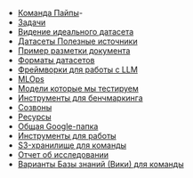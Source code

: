 - [Команда Пайпы](../cards/Команда%20Пайпы.md)- 
- [Задачи](../cards/Задачи.md)
- [Видение идеального датасета](../cards/Видение%20идеального%20датасета.md)
- [Датасеты Полезные источники](../Датасеты%20Полезные%20источники.md)
- [Пример разметки документа](../Пример%20разметки%20документа.md)
- [Форматы датасетов](../Форматы%20датасетов.md)
- [Фреймворки для работы с LLM](../Фреймворки%20для%20работы%20с%20LLM.md)
- [MLOps](../MLOps.md)
- [Модели которые мы тестируем](../Модели%20которые%20мы%20тестируем.md)
- [Инструменты для бенчмаркинга](../Инструменты%20для%20бенчмаркинга.md)
- [Созвоны](../Созвоны.md)
- [Ресурсы](../Ресурсы.md)
- [Общая Google-папка](../Общая%20Google-папка.md)
- [Инструменты для работы](../cards/Инструменты%20для%20работы.md)
- [S3-хранилище для команды](../S3-хранилище%20для%20команды.md)
- [Отчет об исследовании](../Отчет%20об%20исследовании.md)
- [Варианты Базы знаний (Вики) для команды](../cards/Варианты%20Базы%20знаний%20(Вики)%20для%20команды.md)
